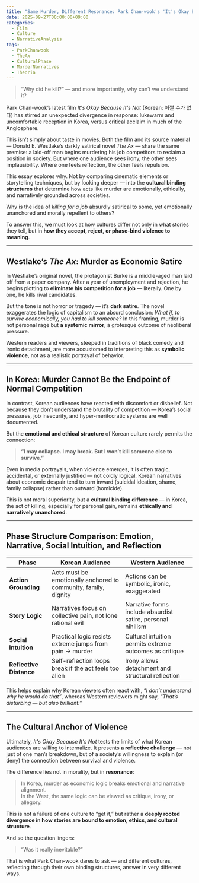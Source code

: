 ```yaml
---
title: "Same Murder, Different Resonance: Park Chan-wook's 'It's Okay Because It's Not' and the Cultural Binding of Violence"
date: 2025-09-27T00:00:00+09:00
categories:
  - Film
  - Culture
  - NarrativeAnalysis
tags:
  - ParkChanwook
  - TheAx
  - CulturalPhase
  - MurderNarratives
  - Theoria
---
```


> “Why did he kill?” — and more importantly, why can’t we understand it?

Park Chan-wook’s latest film *It's Okay Because It's Not* (Korean: 어쩔 수가 없다) has stirred an unexpected divergence in response: lukewarm and uncomfortable reception in Korea, versus critical acclaim in much of the Anglosphere.

This isn’t simply about taste in movies. Both the film and its source material — Donald E. Westlake’s darkly satirical novel *The Ax* — share the same premise: a laid-off man begins murdering his job competitors to reclaim a position in society. But where one audience sees irony, the other sees implausibility. Where one feels reflection, the other feels repulsion.

This essay explores why. Not by comparing cinematic elements or storytelling techniques, but by looking deeper — into the **cultural binding structures** that determine how acts like murder are emotionally, ethically, and narratively grounded across societies.

Why is the idea of *killing for a job* absurdly satirical to some, yet emotionally unanchored and morally repellent to others?

To answer this, we must look at how cultures differ not only in what stories they tell, but in **how they accept, reject, or phase-bind violence to meaning**.

---

## Westlake’s *The Ax*: Murder as Economic Satire

In Westlake’s original novel, the protagonist Burke is a middle-aged man laid off from a paper company. After a year of unemployment and rejection, he begins plotting to **eliminate his competition for a job** — literally. One by one, he kills rival candidates.

But the tone is not horror or tragedy — it’s **dark satire**. The novel exaggerates the logic of capitalism to an absurd conclusion: *What if, to survive economically, you had to kill someone?* In this framing, murder is not personal rage but **a systemic mirror**, a grotesque outcome of neoliberal pressure.

Western readers and viewers, steeped in traditions of black comedy and ironic detachment, are more accustomed to interpreting this as **symbolic violence**, not as a realistic portrayal of behavior.

---

## In Korea: Murder Cannot Be the Endpoint of Normal Competition

In contrast, Korean audiences have reacted with discomfort or disbelief. Not because they don’t understand the brutality of competition — Korea’s social pressures, job insecurity, and hyper-meritocratic systems are well documented.

But the **emotional and ethical structure** of Korean culture rarely permits the connection:

> **“I may collapse. I may break. But I won’t kill someone else to survive.”**

Even in media portrayals, when violence emerges, it is often tragic, accidental, or externally justified — not coldly logical. Korean narratives about economic despair tend to turn inward (suicidal ideation, shame, family collapse) rather than outward (homicide).

This is not moral superiority, but a **cultural binding difference** — in Korea, the act of killing, especially for personal gain, remains **ethically and narratively unanchored**.

---

## Phase Structure Comparison: Emotion, Narrative, Social Intuition, and Reflection

| Phase | Korean Audience | Western Audience |
|-------|------------------|-------------------|
| **Action Grounding** | Acts must be emotionally anchored to community, family, dignity | Actions can be symbolic, ironic, exaggerated |
| **Story Logic** | Narratives focus on collective pain, not lone rational evil | Narrative forms include absurdist satire, personal nihilism |
| **Social Intuition** | Practical logic resists extreme jumps from pain → murder | Cultural intuition permits extreme outcomes as critique |
| **Reflective Distance** | Self-reflection loops break if the act feels too alien | Irony allows detachment and structural reflection |

This helps explain why Korean viewers often react with, *“I don’t understand why he would do that”*, whereas Western reviewers might say, *“That’s disturbing — but also brilliant.”*

---

## The Cultural Anchor of Violence

Ultimately, *It's Okay Because It's Not* tests the limits of what Korean audiences are willing to internalize. It presents **a reflective challenge** — not just of one man’s breakdown, but of a society’s willingness to explain (or deny) the connection between survival and violence.

The difference lies not in morality, but in **resonance**:

> In Korea, murder as economic logic breaks emotional and narrative alignment.  
> In the West, the same logic can be viewed as critique, irony, or allegory.

This is not a failure of one culture to “get it,” but rather a **deeply rooted divergence in how stories are bound to emotion, ethics, and cultural structure**.

And so the question lingers:

> “Was it really inevitable?”

That is what Park Chan-wook dares to ask — and different cultures, reflecting through their own binding structures, answer in very different ways.


